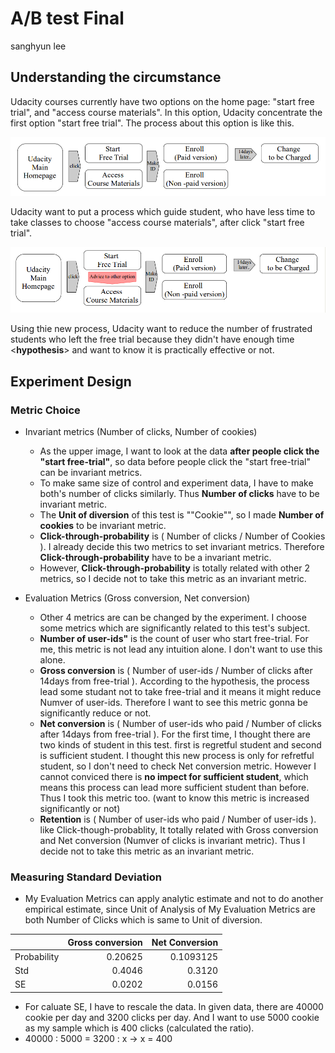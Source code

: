 # A/B test Final

<p style="text-align: left;"> sanghyun lee</p>

## Understanding the circumstance

Udacity courses currently have two options on the home page: "start free trial", and "access course materials". In this option, Udacity concentrate the first option "start free trial". The process about this option is like this.

<img src="/before udacity.png" width="800">

Udacity want to put a process which guide student, who have less time to take classes to choose "access course materials", after click "start free trial".

<img src="/after udacity.png" width="800">

Using thie new process, Udacity want to reduce the number of frustrated students who left the free trial because they didn't have enough time <**hypothesis**> and want to know it is practically effective or not.

## Experiment Design

### Metric Choice

- Invariant metrics (Number of clicks, Number of cookies)
  - As the upper image, I want to look at the data **after people click the "start free-trial"**, so data before people click the "start free-trial" can be invariant metrics.  
  - To make same size of control and experiment data, I have to make both's number of clicks similarly. Thus **Number of clicks** have to be invariant metric.
  - The **Unit of diversion** of this test is ""Cookie"", so I made **Number of cookies** to be invariant metric.
  - **Click-through-probability** is ( Number of clicks / Number of Cookies ). I already decide this two metrics to set invariant metrics. Therefore **Click-through-probability** have to be a invariant metric.
  - However, **Click-through-probability** is totally related with other 2 metrics, so I decide not to take this metric as an invariant metric.

- Evaluation Metrics (Gross conversion, Net conversion)
  - Other 4 metrics are can be changed by the experiment. I choose some metrics which are significantly related to this test's subject.
  - **Number of user-ids"** is the count of user who start free-trial. For me, this metric is not lead any intuition alone. I don't want to use this alone. 
  - **Gross conversion** is ( Number of user-ids / Number of clicks after 14days from free-trial ). According to the hypothesis, the process lead some studant not to take free-trial and it means it might reduce Numver of user-ids. Therefore I want to see this metric gonna be significantly reduce or not. 
  - **Net conversion** is ( Number of user-ids who paid / Number of clicks after 14days from free-trial ). For the first time, I thought there are two kinds of student in this test. first is regretful student and second is sufficient student. I thought this new process is only for refretful student, so I don't need to check Net conversion metric. However I cannot conviced there is **no impect for sufficient student**, which means this process can lead more sufficient student than before. Thus I took this metric too. (want to know this metric is increased significantly or not)
  - **Retention** is ( Number of user-ids who paid / Number of user-ids ). like Click-though-probablity, It totally related with Gross conversion and Net conversion (Numver of clicks is invariant metric). Thus I decide not to take this metric as an invariant metric.
  
### Measuring Standard Deviation

- My Evaluation Metrics can apply analytic estimate and not to do another empirical estimate, since Unit of Analysis of My Evaluation Metrics are both Number of Clicks which is same to Unit of diversion. 

<p style="align: center;"> 

|            | Gross conversion | Net Conversion|
|:-----------|-----------------:|--------------:|
| Probability | 0.20625 | 0.1093125 |
| Std         | 0.4046 | 0.3120 |   
| SE          | 0.0202 | 0.0156 |

</p>

- For caluate SE, I have to rescale the data. In given data, there are 40000 cookie per day and 3200 clicks per day. And I want to use 5000 cookie as my sample which is 400 clicks (calculated the ratio).
- 40000 : 5000 = 3200 : x -> x = 400







